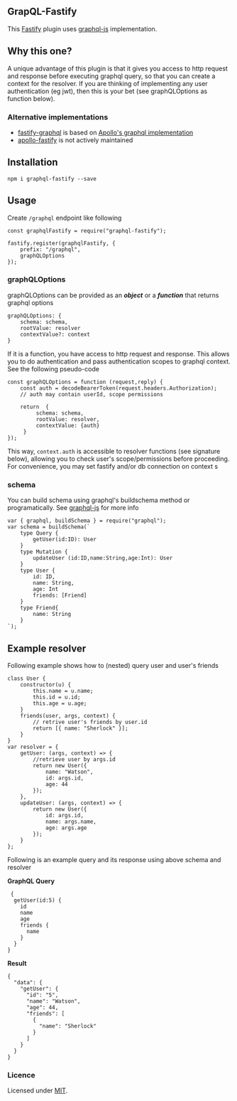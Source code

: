 
## GrapQL-Fastify

This [Fastify](https://github.com/fastify/fastify) plugin uses [graphql-js](https://github.com/graphql/graphql-js) implementation.

## Why this one?
A unique advantage of this plugin is that it gives you access to http request and response before executing graphql query, so that you can create a context for the resolver. If you are thinking of implementing any user authentication (eg jwt), then this is your bet (see graphQLOptions as function below).

### Alternative implementations

-   [fastify-graphql](https://github.com/sirsavary/fastify-graphql) is based on [Apollo's graphql implementation](https://github.com/apollographql/apollo-server)
-   [apollo-fastify](https://www.npmjs.com/package/apollo-fastify) is not actively maintained

## Installation

    npm i graphql-fastify --save

## Usage

Create `/graphql` endpoint like following

    const graphqlFastify = require("graphql-fastify");

    fastify.register(graphqlFastify, {
        prefix: "/graphql",
        graphQLOptions
    });

### graphQLOptions

graphQLOptions can be provided as an **_object_** or a **_function_** that returns graphql options

    graphQLOptions: {
        schema: schema,
        rootValue: resolver
        contextValue?: context
    }

If it is a function, you have access to http request and response. This allows you to do authentication and pass authentication scopes to graphql context. See the following pseudo-code

    const graphQLOptions = function (request,reply) {
        const auth = decodeBearerToken(request.headers.Authorization);
        // auth may contain userId, scope permissions

        return  {
    	     schema: schema,
    		 rootValue: resolver,
    	     contextValue: {auth}
         }
    });

This way, `context.auth` is accessible to resolver functions (see signature below), allowing you to check user's scope/permissions before proceeding. For convenience, you may set fastify and/or db connection on context s

### schema

You can build schema using graphql's buildschema method or programatically. See [graphql-js](https://github.com/graphql/graphql-js) for more info

```
var { graphql, buildSchema } = require("graphql");
var schema = buildSchema(`
    type Query {
        getUser(id:ID): User
    }
    type Mutation {
        updateUser (id:ID,name:String,age:Int): User
    }
    type User {
        id: ID,
        name: String,
        age: Int
        friends: [Friend]
    }
    type Friend{
        name: String
    }
`);
```

## Example resolver

Following example shows how to (nested) query user and user's friends

```
class User {
    constructor(u) {
        this.name = u.name;
        this.id = u.id;
        this.age = u.age;
    }
    friends(user, args, context) {
	    // retrive user's friends by user.id
        return [{ name: "Sherlock" }];
    }
}
var resolver = {
    getUser: (args, context) => {
	    //retrieve user by args.id
        return new User({
            name: "Watson",
            id: args.id,
            age: 44
        });
    },
    updateUser: (args, context) => {
        return new User({
            id: args.id,
            name: args.name,
            age: args.age
        });
    }
};
```

Following is an example query and its response using above schema and resolver

**GraphQL Query**
```
 {
  getUser(id:5) {
    id
    name
    age
    friends {
      name
    }
  }
}
```

**Result**
```
{
  "data": {
    "getUser": {
      "id": "5",
      "name": "Watson",
      "age": 44,
      "friends": [
        {
          "name": "Sherlock"
        }
      ]
    }
  }
}
```
 

### Licence

Licensed under [MIT](./LICENSE).
